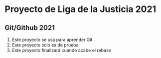 # Proyecto de Liga de la Justicia 2021
## Git/Github 2021
1. Este proyecto se usa para aprender Git
2. Este proyecto solo es de prueba
3. Este proyecto finalizará cuando acabe el rebase
